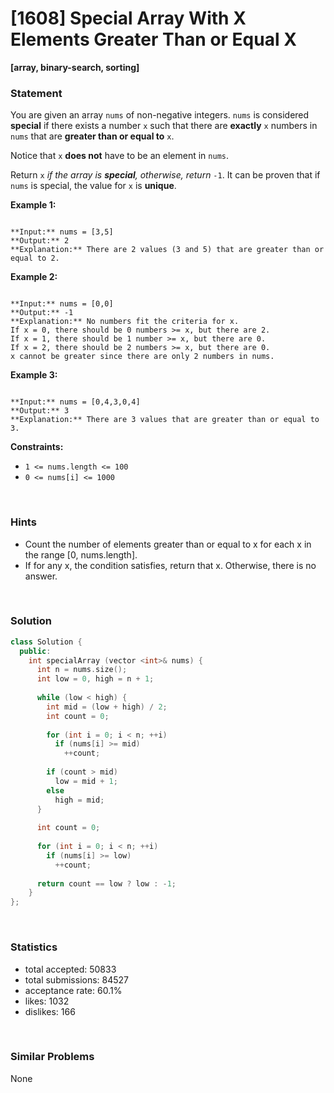 # [1608] Special Array With X Elements Greater Than or Equal X

**[array, binary-search, sorting]**

### Statement

You are given an array `nums` of non-negative integers. `nums` is considered **special** if there exists a number `x` such that there are **exactly** `x` numbers in `nums` that are **greater than or equal to** `x`.

Notice that `x` **does not** have to be an element in `nums`.

Return `x` *if the array is **special**, otherwise, return* `-1`. It can be proven that if `nums` is special, the value for `x` is **unique**.


**Example 1:**

```

**Input:** nums = [3,5]
**Output:** 2
**Explanation:** There are 2 values (3 and 5) that are greater than or equal to 2.

```

**Example 2:**

```

**Input:** nums = [0,0]
**Output:** -1
**Explanation:** No numbers fit the criteria for x.
If x = 0, there should be 0 numbers >= x, but there are 2.
If x = 1, there should be 1 number >= x, but there are 0.
If x = 2, there should be 2 numbers >= x, but there are 0.
x cannot be greater since there are only 2 numbers in nums.

```

**Example 3:**

```

**Input:** nums = [0,4,3,0,4]
**Output:** 3
**Explanation:** There are 3 values that are greater than or equal to 3.

```

**Constraints:**
* `1 <= nums.length <= 100`
* `0 <= nums[i] <= 1000`


<br>

### Hints

- Count the number of elements greater than or equal to x for each x in the range [0, nums.length].
- If for any x, the condition satisfies, return that x. Otherwise, there is no answer.

<br>

### Solution

```cpp
class Solution {
  public:
    int specialArray (vector <int>& nums) {
      int n = nums.size();
      int low = 0, high = n + 1;
      
      while (low < high) {
        int mid = (low + high) / 2;
        int count = 0;
        
        for (int i = 0; i < n; ++i)
          if (nums[i] >= mid)
            ++count;
        
        if (count > mid)
          low = mid + 1;
        else
          high = mid;
      }
      
      int count = 0;
      
      for (int i = 0; i < n; ++i)
        if (nums[i] >= low)
          ++count;
      
      return count == low ? low : -1;
    }
};
```

<br>

### Statistics

- total accepted: 50833
- total submissions: 84527
- acceptance rate: 60.1%
- likes: 1032
- dislikes: 166

<br>

### Similar Problems

None
